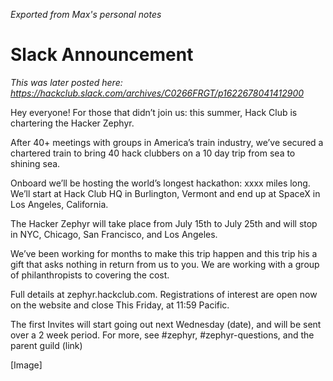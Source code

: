 _Exported from Max's personal notes_

# Slack Announcement

_This was later posted here: https://hackclub.slack.com/archives/C0266FRGT/p1622678041412900_

Hey everyone! For those that didn’t join us: this summer, Hack Club is chartering the Hacker Zephyr.

After 40+ meetings with groups in America’s train industry, we’ve secured a chartered train to bring 40 hack clubbers on a 10 day trip from sea to shining sea.

Onboard we’ll be hosting the world’s longest hackathon: xxxx miles long. We’ll start at Hack Club HQ in Burlington, Vermont and end up at SpaceX in Los Angeles, California.

The Hacker Zephyr will take place from July 15th to July 25th and will stop in NYC, Chicago, San Francisco, and Los Angeles.

We’ve been working for months to make this trip happen and this trip his a gift that asks nothing in return from us to you. We are working with a group of philanthropists to covering the cost.

Full details at zephyr.hackclub.com. Registrations of interest are open now on the website and close This Friday, at 11:59 Pacific.

The first Invites will start going out next Wednesday (date), and will be sent over a 2 week period. For more, see #zephyr, #zephyr-questions, and the parent guild (link)

[Image]